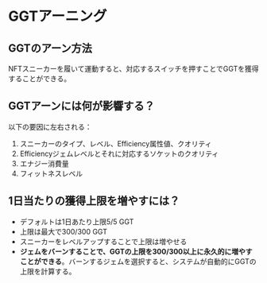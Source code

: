 # GGTアーニング

## GGTのアーン方法

NFTスニーカーを履いて運動すると、対応するスイッチを押すことでGGTを獲得することができる。

## GGTアーンには何が影響する？

以下の要因に左右される：

1. スニーカーのタイプ、レベル、Efficiency属性値、クオリティ
2. Efficiencyジェムレベルとそれに対応するソケットのクオリティ
3. エナジー消費量
4. フィットネスレベル

## 1日当たりの獲得上限を増やすには？

* デフォルトは1日あたり上限5/5 GGT
* 上限は最大で300/300 GGT
* スニーカーをレベルアップすることで上限は増やせる
* **ジェムをバーンすることで、GGTの上限を300/300以上に永久的に増やすことができる**。バーンするジェムを選択すると、システムが自動的にGGTの上限を計算する。
